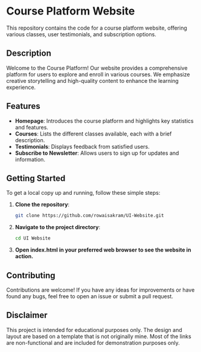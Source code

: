 # Course Platform Website

This repository contains the code for a course platform website, offering various classes, user testimonials, and subscription options.

## Description

Welcome to the Course Platform! Our website provides a comprehensive platform for users to explore and enroll in various courses. We emphasize creative storytelling and high-quality content to enhance the learning experience.

## Features

- **Homepage**: Introduces the course platform and highlights key statistics and features.
- **Courses**: Lists the different classes available, each with a brief description.
- **Testimonials**: Displays feedback from satisfied users.
- **Subscribe to Newsletter**: Allows users to sign up for updates and information.


## Getting Started

To get a local copy up and running, follow these simple steps:

1. **Clone the repository**:
   ```sh
   git clone https://github.com/rowaisakram/UI-Website.git
2. **Navigate to the project directory**:
   ```sh
   cd UI Website
3. **Open index.html in your preferred web browser to see the website in action.**

## Contributing
Contributions are welcome! If you have any ideas for improvements or have found any bugs, feel free to open an issue or submit a pull request.

## Disclaimer
This project is intended for educational purposes only. The design and layout are based on a template that is not originally mine. Most of the links are non-functional and are included for demonstration purposes only.

